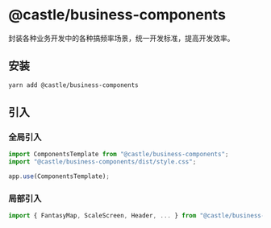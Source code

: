 # @castle/business-components

<package-version name="@castle/business-components" />


封装各种业务开发中的各种搞频率场景，统一开发标准，提高开发效率。

## 安装

```bash
yarn add @castle/business-components
```

## 引入

### 全局引入
```js
import ComponentsTemplate from "@castle/business-components";
import "@castle/business-components/dist/style.css";

app.use(ComponentsTemplate);
```
### 局部引入
```js
import { FantasyMap, ScaleScreen, Header, ... } from "@castle/business-components";
```